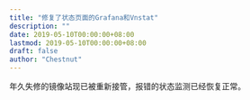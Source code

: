 ```yaml
---
title: "修复了状态页面的Grafana和Vnstat"
description: ""
date: 2019-05-10T00:00:00+08:00
lastmod: 2019-05-10T00:00:00+08:00
draft: false
author: "Chestnut"
---
```


年久失修的镜像站现已被重新接管，报错的状态监测已经恢复正常。
